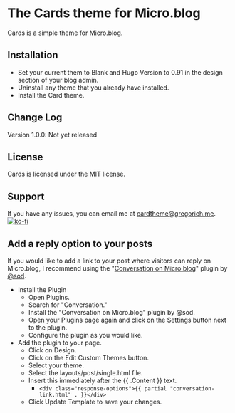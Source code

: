 # The Cards theme for Micro.blog
Cards is a simple theme for Micro.blog.

## Installation
- Set your current them to Blank and Hugo Version to 0.91 in the design section of your blog admin.
- Uninstall any theme that you already have installed.
- Install the Card theme.

## Change Log
Version 1.0.0: Not yet released

## License
Cards is licensed under the MIT license.

## Support
If you have any issues, you can email me at cardtheme@gregorich.me.
[![ko-fi](https://ko-fi.com/img/githubbutton_sm.svg)](https://ko-fi.com/M4M0DLOZR)

## Add a reply option to your posts
If you would like to add a link to your post where visitors can reply on Micro.blog, I recommend using the "[Conversation on Micro.blog](https://github.com/svendahlstrand/plugin-conversation-on-mb)" plugin by [@sod](https://micro.blog/sod).

-   Install the Plugin
    -   Open Plugins.
    -   Search for "Conversation."
    -   Install the "Conversation on Micro.blog" plugin by @sod.
    -   Open your Plugins page again and click on the Settings button next to the plugin.
    -   Configure the plugin as you would like.
-   Add the plugin to your page.
    -   Click on Design.
    -   Click on the Edit Custom Themes button.
    -   Select your theme.
    -   Select the layouts/post/single.html file.
    -   Insert this immediately after the {{ .Content }} text.
        -   `<div class="response-options">{{ partial "conversation-link.html" . }}</div>`
    -   Click Update Template to save your changes.